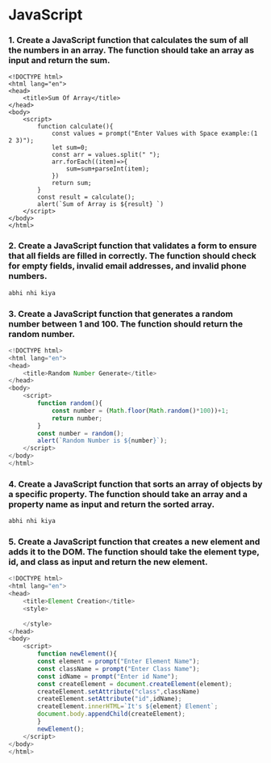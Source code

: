# JavaScript
### 1. Create a JavaScript function that calculates the sum of all the numbers in an array. The function should take an array as input and return the sum.
```javascipt
<!DOCTYPE html>
<html lang="en">
<head>
    <title>Sum Of Array</title>
</head>
<body>
    <script>
        function calculate(){
            const values = prompt("Enter Values with Space example:(1 2 3)");
            let sum=0;
            const arr = values.split(" ");
            arr.forEach((item)=>{
                sum=sum+parseInt(item);
            })
            return sum;
        }
        const result = calculate();
        alert(`Sum of Array is ${result} `)
    </script>
</body>
</html>
```
### 2. Create a JavaScript function that validates a form to ensure that all fields are filled in correctly. The function should check for empty fields, invalid email addresses, and invalid phone numbers. 
```javascript
abhi nhi kiya
```
### 3. Create a JavaScript function that generates a random number between 1 and 100. The function should return the random number.
```javascript
<!DOCTYPE html>
<html lang="en">
<head>
    <title>Random Number Generate</title>
</head>
<body>
    <script>
        function random(){
            const number = (Math.floor(Math.random()*100))+1;
            return number;
        }
        const number = random();
        alert(`Random Number is ${number}`);
    </script>
</body>
</html>
```
### 4. Create a JavaScript function that sorts an array of objects by a specific property. The function should take an array and a property name as input and return the sorted array.
```javascript
abhi nhi kiya
```

### 5. Create a JavaScript function that creates a new element and adds it to the DOM. The function should take the element type, id, and class as input and return the new element.
```javascript
<!DOCTYPE html>
<html lang="en">
<head>
    <title>Element Creation</title>
    <style>
        
    </style>
</head>
<body>
    <script>
        function newElement(){
        const element = prompt("Enter Element Name");
        const className = prompt("Enter Class Name");
        const idName = prompt("Enter id Name");
        const createElement = document.createElement(element);
        createElement.setAttribute("class",className)
        createElement.setAttribute("id",idName);
        createElement.innerHTML=`It's ${element} Element`;
        document.body.appendChild(createElement);
        }
        newElement();
    </script>
</body>
</html>
```
